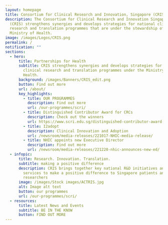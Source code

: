 ```yaml
---
layout: homepage
title: Consortium for Clinical Research and Innovation, Singapore (CRIS)
description: The Consortium for Clinical Research and Innovation Singapore
  (CRIS) strengthens synergies and develops strategies for national clinical
  research and translation programmes that are under the stewardship of the
  Ministry of Health.
image: /images/Logos/CRIS.png
permalink: /
notification: ""
sections:
  - hero:
      title: Partnerships for Health
      subtitle: CRIS strengthens synergies and develops strategies for national
        clinical research and translation programmes under the Ministry of
        Health.
      background: /images/Banners/CRIS_edit.png
      button: Find out more
      url: /about/
      key_highlights:
        - title: OUR PROGRAMMES
          description: Find out more
          url: /our-programmes/scri/
        - title: Distinguished Contributor Award for CRCs
          description: Check out the winners
          url: https://www.scri.edu.sg/distinguished-contributor-award-for-crcs-2022/
        - title: I2adopt
          description: Clinical Innovation and Adoption
          url: /newsroom/media-releases/221017-NHIC-media-release/
        - title: NHIC appoints new Executive Director
          description: Find out more
          url: /newsroom/media-releases/221220-nhic-announces-new-ed/
  - infopic:
      title: Research. Innovation. Translation.
      subtitle: making a positive difference
      description: CRIS brings together key national R&D initiatives and clinical
        services to make a positive difference to Singapore patients and
        researchers
      image: /images/Stock images/ACTRIS.jpg
      alt: Image alt text
      button: our programmes
      url: /our-programmes/scri/
  - resources:
      title: Latest News and Events
      subtitle: BE IN THE KNOW
      button: FIND OUT MORE
---
```

